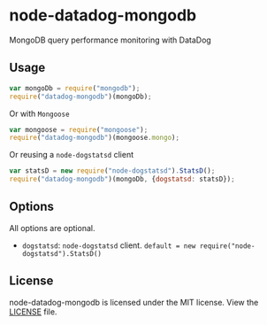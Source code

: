 # node-datadog-mongodb

MongoDB query performance monitoring with DataDog

## Usage

```javascript
var mongoDb = require("mongodb");
require("datadog-mongodb")(mongoDb);
```

Or with `Mongoose`

```javascript
var mongoose = require("mongoose");
require("datadog-mongodb")(mongoose.mongo);
```

Or reusing a `node-dogstatsd` client

```javascript
var statsD = new require("node-dogstatsd").StatsD();
require("datadog-mongodb")(mongoDb, {dogstatsd: statsD});
```

## Options

All options are optional.

* `dogstatsd`: `node-dogstatsd` client. `default = new require("node-dogstatsd").StatsD()`

## License

node-datadog-mongodb is licensed under the MIT license. View the [LICENSE](https://github.com/AppPress/node-datadog-mongodb/blob/master/LICENSE) file.

